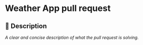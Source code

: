 # Weather App pull request

## 📝 Description

_A clear and concise description of what the pull request is solving._
